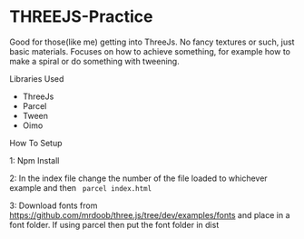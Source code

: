 # THREEJS-Practice

Good for those(like me) getting into ThreeJs. No fancy textures or such, just basic materials. 
Focuses on how to achieve something, for example how to make a spiral or do something with tweening.

Libraries Used

* ThreeJs
* Parcel
* Tween
* Oimo

How To Setup

1: Npm Install 

2: In the index file change the number of the file loaded to whichever example and then ` parcel index.html`

3: Download fonts from https://github.com/mrdoob/three.js/tree/dev/examples/fonts and place in a font folder. If using parcel then put the font folder in dist
